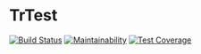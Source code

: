 # TrTest
[![Build Status](https://travis-ci.org/Hotckiss/TrTest.svg?branch=master)](https://travis-ci.org/Hotckiss/TrTest)
[![Maintainability](https://api.codeclimate.com/v1/badges/0f252c95aa6f0e62e9f6/maintainability)](https://codeclimate.com/github/Hotckiss/TrTest/maintainability)
[![Test Coverage](https://google.com)](https://codeclimate.com/github/Hotckiss/TrTest/test_coverage)
